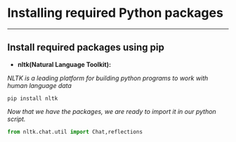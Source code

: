 # Installing required Python packages
------------------------------------------
## Install required packages using pip
- **nltk(Natural Language Toolkit):**
  
*NLTK is a leading platform for building python programs to work with human language data*

```terminal
pip install nltk
```
*Now that we have the packages, we are ready to import it in our python script.*
```py
from nltk.chat.util import Chat,reflections
```
